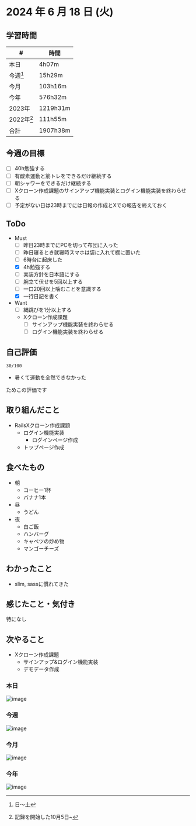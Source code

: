 # 2024 年 6 月 18 日 (火)

## 学習時間
| #          | 時間     |
| ---------- | -------- |
| 本日       | 4h07m    |
| 今週[^1]   | 15h29m   |
| 今月       | 103h16m  |
| 今年       | 576h32m  |
| 2023年     | 1219h31m |
| 2022年[^2] | 111h55m  |
| 合計       | 1907h38m |

## 今週の目標
- [ ] 40h勉強する
- [ ] 有酸素運動と筋トレをできるだけ継続する
- [ ] 朝シャワーをできるだけ継続する
- [ ] Xクローン作成課題のサインアップ機能実装とログイン機能実装を終わらせる
- [ ] 予定がない日は23時までには日報の作成とXでの報告を終えておく

## ToDo
- Must
  - [ ] 昨日23時までにPCを切って布団に入った
  - [ ] 昨日寝るとき就寝時スマホは袋に入れて棚に置いた
  - [ ] 6時台に起床した
  - [x] 4h勉強する
  - [ ] 実装方針を日本語にする
  - [ ] 腕立て伏せを5回以上する
  - [ ] 一口20回以上噛むことを意識する
  - [x] 一行日記を書く
- Want
  - [ ] 縄跳びを1分以上する
  - Xクローン作成課題
    - [ ] サインアップ機能実装を終わらせる
    - [ ] ログイン機能実装を終わらせる

## 自己評価
```
30/100
```
- 暑くて運動を全然できなかった

ためこの評価です

## 取り組んだこと
- RailsXクローン作成課題
  - ログイン機能実装
    - ログインページ作成
  - トップページ作成

## 食べたもの
- 朝
  - コーヒー1杯
  - バナナ1本
- 昼
  - うどん
- 夜
  - 白ご飯
  - ハンバーグ
  - キャベツの炒め物
  - マンゴーチーズ

## わかったこと
- slim, sassに慣れてきた

## 感じたこと・気付き
特になし

## 次やること
- Xクローン作成課題
  - サインアップ&ログイン機能実装
  - デモデータ作成

### 本日
![image](https://github.com/nil-ramuda/daily_report/assets/94735931/e44d092f-4bfa-4fd3-8d55-4968f586efeb)

### 今週
![image](https://github.com/nil-ramuda/daily_report/assets/94735931/79ce129e-9a84-466d-9df8-9c7fe43d2c53)

### 今月
![image](https://github.com/nil-ramuda/daily_report/assets/94735931/a00418f7-c837-4c20-8d34-c59eea8480f2)

### 今年
![image](https://github.com/nil-ramuda/daily_report/assets/94735931/400bdc60-8808-46bf-a8c8-697d5fae9e37)


[^1]: 日〜土
[^2]: 記録を開始した10月5日~
